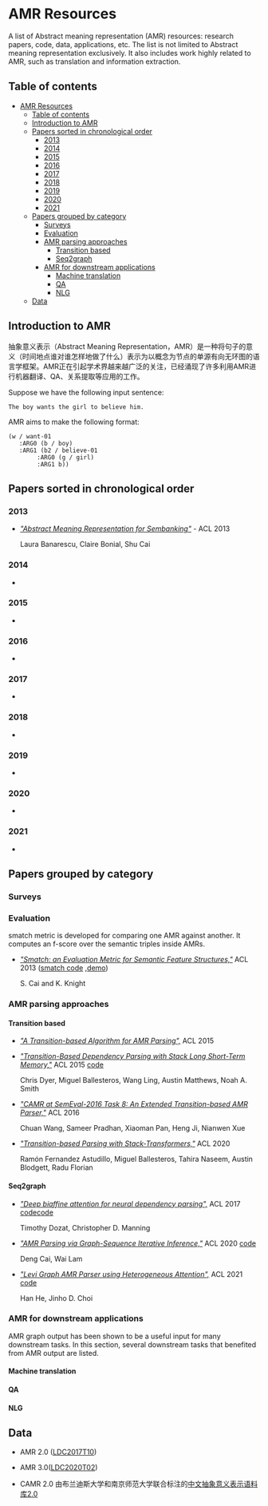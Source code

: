 
# AMR Resources

A  list of Abstract meaning representation (AMR) resources: research papers, code, data, applications, etc. The list is not limited to Abstract meaning representation exclusively. It also includes work highly related to AMR, such as translation and information extraction.

## Table of contents
<!--ts-->
* [AMR Resources](#amr-resources)
   * [Table of contents](#table-of-contents)
   * [Introduction to AMR](#introduction-to-amr)
   * [Papers sorted in chronological order](#papers-sorted-in-chronological-order)
      * [2013](#2013)
      * [2014](#2014)
      * [2015](#2015)
      * [2016](#2016)
      * [2017](#2017)
      * [2018](#2018)
      * [2019](#2019)
      * [2020](#2020)
      * [2021](#2021)
   * [Papers grouped by category](#papers-grouped-by-category)
      * [Surveys](#surveys)
      * [Evaluation](#evaluation)
      * [AMR parsing approaches](#amr-parsing-approaches)
         * [Transition based](#transition-based)
         * [Seq2graph](#seq2graph)
      * [AMR for downstream applications](#amr-for-downstream-applications)
         * [Machine translation](#machine-translation)
         * [QA](#qa)
         * [NLG](#nlg)
   * [Data](#data)

<!-- Added by: fansiqi, at: 2021年 9月14日 星期二 18时16分59秒 CST -->

<!--te-->


## Introduction to AMR

抽象意义表示（Abstract Meaning Representation，AMR）是一种将句子的意义（时间地点谁对谁怎样地做了什么）表示为以概念为节点的单源有向无环图的语言学框架。AMR正在引起学术界越来越广泛的关注，已经涌现了许多利用AMR进行机器翻译、QA、关系提取等应用的工作。

Suppose we have the following input sentence:

    The boy wants the girl to believe him.

AMR aims to make the following format:

    (w / want-01
       :ARG0 (b / boy)
       :ARG1 (b2 / believe-01
            :ARG0 (g / girl)
            :ARG1 b))

## Papers sorted in chronological order

### 2013

* *["Abstract Meaning Representation for Sembanking"](https://aclanthology.org/W13-2322.pdf)* - ACL 2013

  Laura Banarescu, Claire Bonial, Shu Cai

### 2014

* 


### 2015

* 


### 2016

* 

### 2017

* 


### 2018

* 


### 2019

* 


### 2020

* 


### 2021

* 



## Papers grouped by category

### Surveys



### Evaluation

smatch metric is developed for comparing one AMR against another. It computes an f-score over the semantic triples inside AMRs.

* *["Smatch: an Evaluation Metric for Semantic Feature Structures,"](https://amr.isi.edu/smatch-13.pdf)* ACL 2013 ([smatch code](https://github.com/snowblink14/smatch) ,[demo](https://amr.isi.edu/eval/smatch/compare.html))

  S. Cai and K. Knight

### AMR parsing approaches

#### Transition based

* [*"A Transition-based Algorithm for AMR Parsing",*](https://aclanthology.org/N15-1040) ACL 2015

* *["Transition-Based Dependency Parsing with Stack Long Short-Term Memory,"](http://arxiv.org/abs/1505.08075)* ACL 2015 [code]()

  Chris Dyer, Miguel Ballesteros, Wang Ling, Austin Matthews, Noah A. Smith

* [*"CAMR at SemEval-2016 Task 8: An Extended Transition-based AMR Parser,"*](https://aclanthology.org/S16-1181) ACL 2016

  Chuan Wang, Sameer Pradhan, Xiaoman Pan, Heng Ji, Nianwen Xue

* [*"Transition-based Parsing with Stack-Transformers,"*](https://aclanthology.org/2020.findings-emnlp.89) ACL 2020

  Ramón Fernandez Astudillo, Miguel Ballesteros, Tahira Naseem, Austin Blodgett, Radu Florian

#### Seq2graph

* [*"Deep biaffine attention for neural dependency parsing",*](http://arxiv.org/abs/1611.01734) ACL 2017 [code](https://github.com/tdozat/Parser-v1)[code](https://github.com/yzhangcs/parser)

  Timothy Dozat, Christopher D. Manning

* [*"AMR Parsing via Graph-Sequence Iterative Inference,"*](http://arxiv.org/abs/2004.05572)  ACL 2020 [code](https://github.com/jcyk/AMR-gs)

  Deng Cai, Wai Lam

* [*"Levi Graph AMR Parser using Heterogeneous Attention",*](http://arxiv.org/abs/2107.04152) ACL 2021 [code](https://github.com/emorynlp/levi-graph-amr-parser)

  Han He, Jinho D. Choi

### AMR for downstream applications

AMR graph output has been shown to be a useful input for many downstream tasks. In this section, several downstream tasks that benefited from AMR output are listed. 

#### Machine translation

#### QA

#### NLG


## Data

* AMR 2.0 ([LDC2017T10](https://catalog.ldc.upenn.edu/LDC2017T10))

* AMR 3.0([LDC2020T02](https://catalog.ldc.upenn.edu/LDC2020T02))

* CAMR 2.0 由布兰迪斯大学和南京师范大学联合标注的[中文抽象意义表示语料库2.0](https://catalog.ldc.upenn.edu/LDC2021T13)

  
